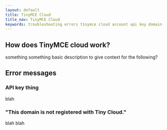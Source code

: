 ```yaml
---
layout: default
title: TinyMCE Cloud
title_nav: TinyMCE Cloud
keywords: troubleshooting errors tinymce cloud account api key domain
---
```


## How does TinyMCE cloud work?
something something basic description to give context for the following?

## Error messages

### API key thing
blah

### "This domain is not registered with Tiny Cloud."
blah blah